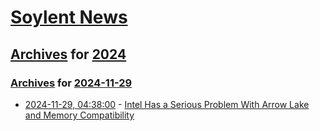 # [Soylent News](../../../README.md)

## [Archives](../../index.md) for [2024](../index.md)

### [Archives](../../index.md) for [2024-11-29](index.md)

* [2024-11-29, 04:38:00](https://soylentnews.org/article.pl?sid=24/11/27/0940217&from=rss) - [Intel Has a Serious Problem With Arrow Lake and Memory Compatibility](https://soylentnews.org/article.pl?sid=24/11/27/0940217&from=rss)
